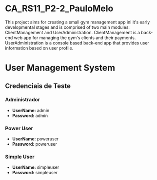 # CA_RS11_P2-2_PauloMelo

This project aims for creating a small gym management app ini it's early developmental stages and is comprised of two main modules: ClientManagement and UserAdministration.
ClientManagement is a back-end web app for managing the gym's clients and their payments.
UserAdministration is a console based back-end app that provides user information based on user profile.

# User Management System

## Credenciais de Teste

### Administrador
- **UserName:** admin
- **Password:** admin

### Power User
- **UserName:** poweruser
- **Password:** poweruser

### Simple User
- **UserName:** simpleuser
- **Password:** simpleuser
